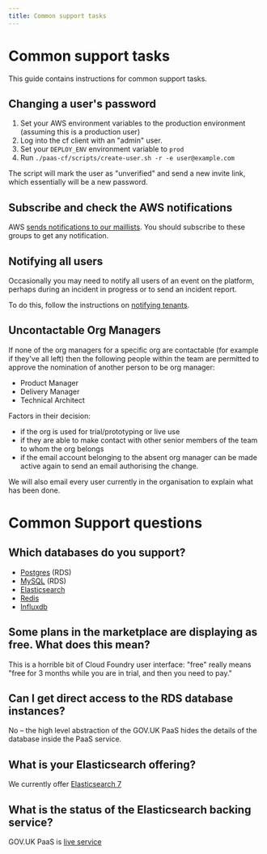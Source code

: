 ```yaml
---
title: Common support tasks
---
```


# Common support tasks

This guide contains instructions for common support tasks.


## Changing a user's password

1. Set your AWS environment variables to the production environment
   (assuming this is a production user)
2. Log into the cf client with an "admin" user.
3. Set your `DEPLOY_ENV` environment variable to `prod`
4. Run `./paas-cf/scripts/create-user.sh -r -e user@example.com`

The script will mark the user as "unverified" and send a new invite
link, which essentially will be a new password.

## Subscribe and check the AWS notifications

AWS [sends notifications to our maillists](/team/responding_to_aws_alert/). You should subscribe to these groups to get any notification.

## Notifying all users

Occasionally you may need to notify all users of an event on the platform, perhaps during an incident in progress or to send an incident report.

To do this, follow the instructions on [notifying tenants](/team/notifying_tenants/).

## Uncontactable Org Managers

If none of the org managers for a specific org are contactable (for example if they've all left) then the following people within the team are permitted to approve the nomination of another person to be org manager:

- Product Manager
- Delivery Manager
- Technical Architect

Factors in their decision:

- if the org is used for trial/prototyping or live use
- if they are able to make contact with other senior members of the team to whom the org belongs
- if the email account belonging to the absent org manager can be made active again to send an email authorising the change.

We will also email every user currently in the organisation to explain what has been done.


# Common Support questions

## Which databases do you support?

- [Postgres](https://admin.cloud.service.gov.uk/marketplace/efadb775-58c4-4e17-8087-6d0f4febc489) (RDS)
- [MySQL](https://admin.cloud.service.gov.uk/marketplace/8ffb13cb-705f-4cee-9ffd-5a950f9f3048) (RDS)
- [Elasticsearch](https://admin.cloud.service.gov.uk/marketplace/b98f53e7-85a7-4964-bace-9ce27fac142a)
- [Redis](https://admin.cloud.service.gov.uk/marketplace/0e4b6fb6-243c-4024-8604-41635d1233cc)
- [Influxdb](https://admin.cloud.service.gov.uk/marketplace/0b7da7a9-2fd7-4dca-9e25-0cf8eddd0f88)

## Some plans in the marketplace are displaying as free. What does this mean?

This is a horrible bit of Cloud Foundry user interface: "free" really means "free for 3 months while you are in trial, and then you need to pay."


## Can I get direct access to the RDS database instances?

No – the high level abstraction of the GOV.UK PaaS hides the details of the database inside the PaaS service. 

## What is your Elasticsearch offering?
We currently offer [Elasticsearch 7](https://admin.cloud.service.gov.uk/marketplace/b98f53e7-85a7-4964-bace-9ce27fac142a)

## What is the status of the Elasticsearch backing service?
GOV.UK PaaS is [live service](https://www.gov.uk/service-standard-reports/gov-dot-uk-platform-as-a-service-paas-live-assessment)
